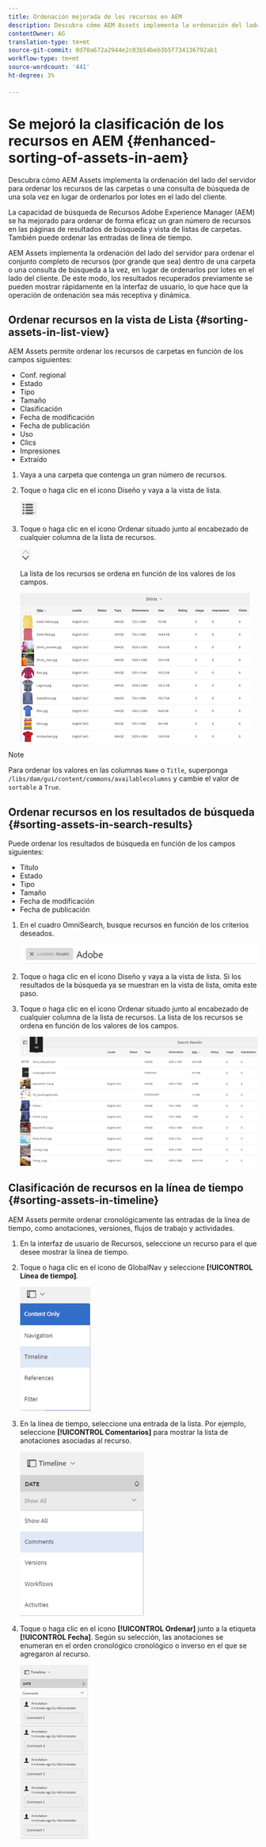 ```yaml
---
title: Ordenación mejorada de los recursos en AEM
description: Descubra cómo AEM Assets implementa la ordenación del lado del servidor para ordenar los recursos de las carpetas o una consulta de búsqueda de una sola vez en lugar de ordenarlos por lotes en el lado del cliente.
contentOwner: AG
translation-type: tm+mt
source-git-commit: 0d70a672a2944e2c03b54beb3b5f734136792ab1
workflow-type: tm+mt
source-wordcount: '441'
ht-degree: 3%

---
```



# Se mejoró la clasificación de los recursos en AEM {#enhanced-sorting-of-assets-in-aem}

Descubra cómo AEM Assets implementa la ordenación del lado del servidor para ordenar los recursos de las carpetas o una consulta de búsqueda de una sola vez en lugar de ordenarlos por lotes en el lado del cliente.

La capacidad de búsqueda de Recursos Adobe Experience Manager (AEM) se ha mejorado para ordenar de forma eficaz un gran número de recursos en las páginas de resultados de búsqueda y vista de listas de carpetas. También puede ordenar las entradas de línea de tiempo.

AEM Assets implementa la ordenación del lado del servidor para ordenar el conjunto completo de recursos (por grande que sea) dentro de una carpeta o una consulta de búsqueda a la vez, en lugar de ordenarlos por lotes en el lado del cliente. De este modo, los resultados recuperados previamente se pueden mostrar rápidamente en la interfaz de usuario, lo que hace que la operación de ordenación sea más receptiva y dinámica.

## Ordenar recursos en la vista de Lista {#sorting-assets-in-list-view}

AEM Assets permite ordenar los recursos de carpetas en función de los campos siguientes:

* Conf. regional
* Estado
* Tipo
* Tamaño
* Clasificación
* Fecha de modificación
* Fecha de publicación
* Uso
* Clics
* Impresiones
* Extraído

1. Vaya a una carpeta que contenga un gran número de recursos.
1. Toque o haga clic en el icono Diseño y vaya a la vista de lista.

   ![chlimage_1-394](assets/chlimage_1-394.png)

1. Toque o haga clic en el icono Ordenar situado junto al encabezado de cualquier columna de la lista de recursos.

   ![chlimage_1-395](assets/chlimage_1-395.png)

   La lista de los recursos se ordena en función de los valores de los campos.

   ![chlimage_1-396](assets/chlimage_1-396.png)

>[!NOTE]
>
>Para ordenar los valores en las columnas `Name` o `Title`, superponga `/libs/dam/gui/content/commons/availablecolumns` y cambie el valor de `sortable` a `True`.

## Ordenar recursos en los resultados de búsqueda {#sorting-assets-in-search-results}

Puede ordenar los resultados de búsqueda en función de los campos siguientes:

* Título
* Estado
* Tipo
* Tamaño
* Fecha de modificación
* Fecha de publicación

1. En el cuadro OmniSearch, busque recursos en función de los criterios deseados.

   ![chlimage_1-397](assets/chlimage_1-397.png)

1. Toque o haga clic en el icono Diseño y vaya a la vista de lista. Si los resultados de la búsqueda ya se muestran en la vista de lista, omita este paso.
1. Toque o haga clic en el icono Ordenar situado junto al encabezado de cualquier columna de la lista de recursos. La lista de los recursos se ordena en función de los valores de los campos.

   ![chlimage_1-398](assets/chlimage_1-398.png)

## Clasificación de recursos en la línea de tiempo {#sorting-assets-in-timeline}

AEM Assets permite ordenar cronológicamente las entradas de la línea de tiempo, como anotaciones, versiones, flujos de trabajo y actividades.

1. En la interfaz de usuario de Recursos, seleccione un recurso para el que desee mostrar la línea de tiempo.
1. Toque o haga clic en el icono de GlobalNav y seleccione **[!UICONTROL Línea de tiempo]**.

   ![chlimage_1-399](assets/chlimage_1-399.png)

1. En la línea de tiempo, seleccione una entrada de la lista. Por ejemplo, seleccione **[!UICONTROL Comentarios]** para mostrar la lista de anotaciones asociadas al recurso.

   ![chlimage_1-400](assets/chlimage_1-400.png)

1. Toque o haga clic en el icono **[!UICONTROL Ordenar]** junto a la etiqueta **[!UICONTROL Fecha]**. Según su selección, las anotaciones se enumeran en el orden cronológico cronológico o inverso en el que se agregaron al recurso.

   ![chlimage_1-481](assets/chlimage_1-401.png)


